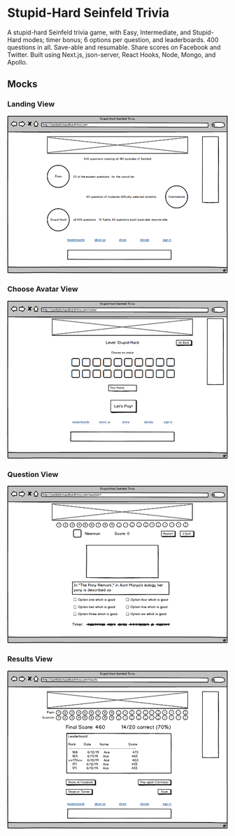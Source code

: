 # Stupid-Hard Seinfeld Trivia
A stupid-hard Seinfeld trivia game, with Easy, Intermediate, and Stupid-Hard modes; timer bonus; 6 options per question, and leaderboards. 400 questions in all. Save-able and resumable. Share scores on Facebook and Twitter. Built using Next.js, json-server, React Hooks, Node, Mongo, and Apollo.

## Mocks

### Landing View
![Landing View](/design/LandingPage.png?raw=true "Landing View")

### Choose Avatar View
![Choose Avatar View](/design/AvatarName.png?raw=true "Choose Avatar View")

### Question View
![Question View](/design/QuestionPage.png?raw=true "Question View")

### Results View
![Results View](/design/ResultsPage.png?raw=true "Results View")
